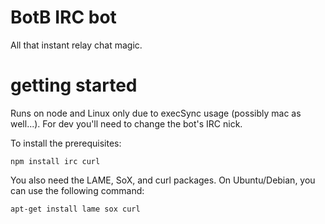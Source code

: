 # BotB IRC bot
All that instant relay chat magic.

# getting started
Runs on node and Linux only due to execSync usage (possibly mac as well...). For dev you'll need to change the bot's IRC nick.

To install the prerequisites:

``npm install irc curl``

You also need the LAME, SoX, and curl packages. On Ubuntu/Debian, you can use the following command:

``apt-get install lame sox curl``
